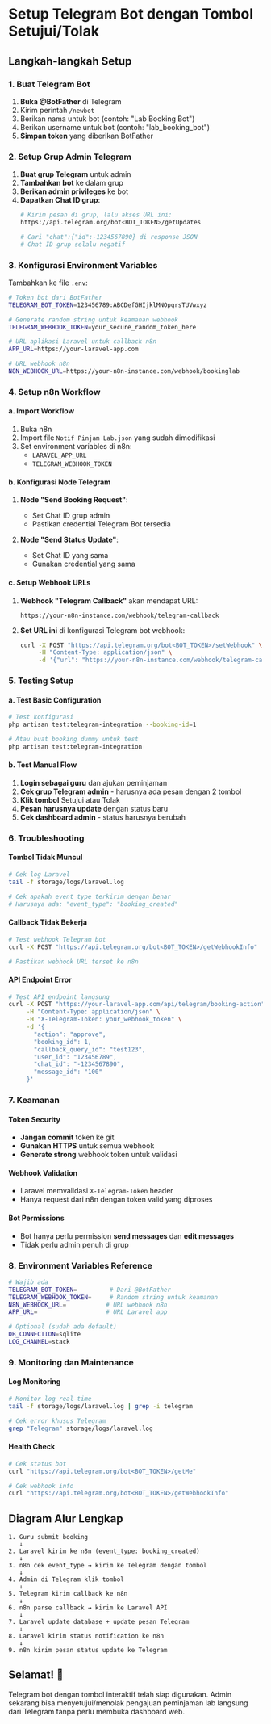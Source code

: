 # Setup Telegram Bot dengan Tombol Setujui/Tolak

## Langkah-langkah Setup

### 1. Buat Telegram Bot

1. **Buka @BotFather** di Telegram
2. Kirim perintah `/newbot`
3. Berikan nama untuk bot (contoh: "Lab Booking Bot")
4. Berikan username untuk bot (contoh: "lab_booking_bot")
5. **Simpan token** yang diberikan BotFather

### 2. Setup Grup Admin Telegram

1. **Buat grup Telegram** untuk admin
2. **Tambahkan bot** ke dalam grup
3. **Berikan admin privileges** ke bot
4. **Dapatkan Chat ID grup**:
   ```bash
   # Kirim pesan di grup, lalu akses URL ini:
   https://api.telegram.org/bot<BOT_TOKEN>/getUpdates
   
   # Cari "chat":{"id":-1234567890} di response JSON
   # Chat ID grup selalu negatif
   ```

### 3. Konfigurasi Environment Variables

Tambahkan ke file `.env`:
```bash
# Token bot dari BotFather
TELEGRAM_BOT_TOKEN=123456789:ABCDefGHIjklMNOpqrsTUVwxyz

# Generate random string untuk keamanan webhook
TELEGRAM_WEBHOOK_TOKEN=your_secure_random_token_here

# URL aplikasi Laravel untuk callback n8n
APP_URL=https://your-laravel-app.com

# URL webhook n8n
N8N_WEBHOOK_URL=https://your-n8n-instance.com/webhook/bookinglab
```

### 4. Setup n8n Workflow

#### a. Import Workflow
1. Buka n8n
2. Import file `Notif Pinjam Lab.json` yang sudah dimodifikasi
3. Set environment variables di n8n:
   - `LARAVEL_APP_URL`
   - `TELEGRAM_WEBHOOK_TOKEN`

#### b. Konfigurasi Node Telegram
1. **Node "Send Booking Request"**:
   - Set Chat ID grup admin
   - Pastikan credential Telegram Bot tersedia
   
2. **Node "Send Status Update"**:
   - Set Chat ID yang sama
   - Gunakan credential yang sama

#### c. Setup Webhook URLs
1. **Webhook "Telegram Callback"** akan mendapat URL:
   ```
   https://your-n8n-instance.com/webhook/telegram-callback
   ```
   
2. **Set URL ini** di konfigurasi Telegram bot webhook:
   ```bash
   curl -X POST "https://api.telegram.org/bot<BOT_TOKEN>/setWebhook" \
        -H "Content-Type: application/json" \
        -d '{"url": "https://your-n8n-instance.com/webhook/telegram-callback"}'
   ```

### 5. Testing Setup

#### a. Test Basic Configuration
```bash
# Test konfigurasi
php artisan test:telegram-integration --booking-id=1

# Atau buat booking dummy untuk test
php artisan test:telegram-integration
```

#### b. Test Manual Flow
1. **Login sebagai guru** dan ajukan peminjaman
2. **Cek grup Telegram admin** - harusnya ada pesan dengan 2 tombol
3. **Klik tombol** Setujui atau Tolak
4. **Pesan harusnya update** dengan status baru
5. **Cek dashboard admin** - status harusnya berubah

### 6. Troubleshooting

#### Tombol Tidak Muncul
```bash
# Cek log Laravel
tail -f storage/logs/laravel.log

# Cek apakah event_type terkirim dengan benar
# Harusnya ada: "event_type": "booking_created"
```

#### Callback Tidak Bekerja
```bash
# Test webhook Telegram bot
curl -X POST "https://api.telegram.org/bot<BOT_TOKEN>/getWebhookInfo"

# Pastikan webhook URL terset ke n8n
```

#### API Endpoint Error
```bash
# Test API endpoint langsung
curl -X POST "https://your-laravel-app.com/api/telegram/booking-action" \
     -H "Content-Type: application/json" \
     -H "X-Telegram-Token: your_webhook_token" \
     -d '{
       "action": "approve",
       "booking_id": 1,
       "callback_query_id": "test123",
       "user_id": "123456789",
       "chat_id": "-1234567890",
       "message_id": "100"
     }'
```

### 7. Keamanan

#### Token Security
- **Jangan commit** token ke git
- **Gunakan HTTPS** untuk semua webhook
- **Generate strong** webhook token untuk validasi

#### Webhook Validation
- Laravel memvalidasi `X-Telegram-Token` header
- Hanya request dari n8n dengan token valid yang diproses

#### Bot Permissions
- Bot hanya perlu permission **send messages** dan **edit messages**
- Tidak perlu admin penuh di grup

### 8. Environment Variables Reference

```bash
# Wajib ada
TELEGRAM_BOT_TOKEN=         # Dari @BotFather
TELEGRAM_WEBHOOK_TOKEN=     # Random string untuk keamanan
N8N_WEBHOOK_URL=           # URL webhook n8n
APP_URL=                   # URL Laravel app

# Optional (sudah ada default)
DB_CONNECTION=sqlite
LOG_CHANNEL=stack
```

### 9. Monitoring dan Maintenance

#### Log Monitoring
```bash
# Monitor log real-time
tail -f storage/logs/laravel.log | grep -i telegram

# Cek error khusus Telegram
grep "Telegram" storage/logs/laravel.log
```

#### Health Check
```bash
# Cek status bot
curl "https://api.telegram.org/bot<BOT_TOKEN>/getMe"

# Cek webhook info
curl "https://api.telegram.org/bot<BOT_TOKEN>/getWebhookInfo"
```

## Diagram Alur Lengkap

```
1. Guru submit booking
   ↓
2. Laravel kirim ke n8n (event_type: booking_created)  
   ↓
3. n8n cek event_type → kirim ke Telegram dengan tombol
   ↓  
4. Admin di Telegram klik tombol
   ↓
5. Telegram kirim callback ke n8n
   ↓
6. n8n parse callback → kirim ke Laravel API
   ↓
7. Laravel update database + update pesan Telegram
   ↓
8. Laravel kirim status notification ke n8n
   ↓ 
9. n8n kirim pesan status update ke Telegram
```

## Selamat! 🎉

Telegram bot dengan tombol interaktif telah siap digunakan. Admin sekarang bisa menyetujui/menolak pengajuan peminjaman lab langsung dari Telegram tanpa perlu membuka dashboard web.
